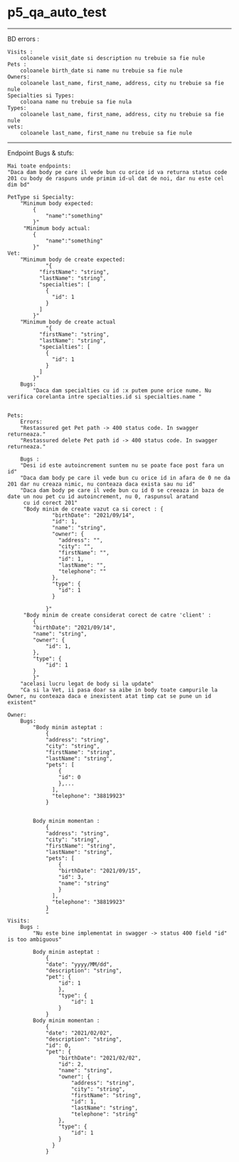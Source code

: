 # p5_qa_auto_test
---------------------------------------------------------------------------------------------------------------------------------------------
BD errors :

	Visits :
		coloanele visit_date si description nu trebuie sa fie nule
	Pets : 
		coloanele birth_date si name nu trebuie sa fie nule
	Owners:
		coloanele last_name, first_name, address, city nu trebuie sa fie nule
	Specialties si Types:
		coloana name nu trebuie sa fie nula
	Types:
		coloanele last_name, first_name, address, city nu trebuie sa fie nule
	vets:
		coloanele last_name, first_name nu trebuie sa fie nule

---------------------------------------------------------------------------------------------------------------------------------------------
Endpoint Bugs & stufs:

	Mai toate endpoints:
	"Daca dam body pe care il vede bun cu orice id va returna status code 201 cu body de raspuns unde primim id-ul dat de noi, dar nu este cel dim bd"

	PetType si Specialty:
		"Minimum body expected: 
			{
				"name":"something"
			}"
		 "Minimum body actual: 
			{
				"name":"something"
			}"
	Vet:
		"Minimum body de create expected: 
				"{
			  "firstName": "string",
			  "lastName": "string",
			  "specialties": [
				{
				  "id": 1
				}
			  ]
			}"
		"Minimum body de create actual 
				"{
			  "firstName": "string",
			  "lastName": "string",
			  "specialties": [
				{
				  "id": 1
				}
			  ]
			}"
		Bugs: 
			"Daca dam specialties cu id :x putem pune orice nume. Nu verifica corelanta intre specialties.id si specialties.name "


	Pets:
		Errors:
		"Restassured get Pet path -> 400 status code. In swagger returneaza."
		"Restassured delete Pet path id -> 400 status code. In swagger returneaza."

		Bugs : 
		"Desi id este autoincrement suntem nu se poate face post fara un id"
		"Daca dam body pe care il vede bun cu orice id in afara de 0 ne da 201 dar nu creaza nimic, nu conteaza daca exista sau nu id"
		"Daca dam body pe care il vede bun cu id 0 se creeaza in baza de date un nou pet cu id autoincrement, nu 0, raspunsul aratand
		 cu id corect 201"
		 "Body minim de create vazut ca si corect : {
				  "birthDate": "2021/09/14",
				  "id": 1,
				  "name": "string",
				  "owner": {
					"address": "",
					"city": "",
					"firstName": "",
					"id": 1,
					"lastName": "",
					"telephone": ""
				  },
				  "type": {
					"id": 1
				  }
				 
				}"
		 "Body minim de create considerat corect de catre 'client' : 
			{
			"birthDate": "2021/09/14",
			"name": "string",
			"owner": {
				"id": 1,
			},
			"type": {
				"id": 1
			}	 
			}"
		"acelasi lucru legat de body si la update" 
		"Ca si la Vet, ii pasa doar sa aibe in body toate campurile la Owner, nu conteaza daca e inexistent atat timp cat se pune un id existent"
			
	Owner:
		Bugs:
			"Body minim asteptat : 
				{
				"address": "string",
				"city": "string",
				"firstName": "string",
				"lastName": "string",
				"pets": [
					{
					"id": 0
					},...
				  ],
				  "telephone": "38819923"
				}
				
				
			Body minim momentan : 
				{
				"address": "string",
				"city": "string",
				"firstName": "string",
				"lastName": "string",
				"pets": [
					{
					"birthDate": "2021/09/15",
					"id": 3,
					"name": "string"
					}
				  ],
				  "telephone": "38819923"
				}
				"
	Visits: 
		Bugs :
			"Nu este bine implementat in swagger -> status 400 field "id" is too ambiguous"
			
			Body minim asteptat : 
				{
				"date": "yyyy/MM/dd",
				"description": "string",
				"pet": {
					"id": 1
					},
					"type": {
						"id": 1
					}
				}
			Body minim momentan : 
				{
				"date": "2021/02/02",
				"description": "string",
				"id": 0,
				"pet": {
					"birthDate": "2021/02/02",
					"id": 2,
					"name": "string",
					"owner": {
						"address": "string",
						"city": "string",
						"firstName": "string",
						"id": 1,
						"lastName": "string",
						"telephone": "string"
					},
					"type": {
						"id": 1
					}
				  }
				}
